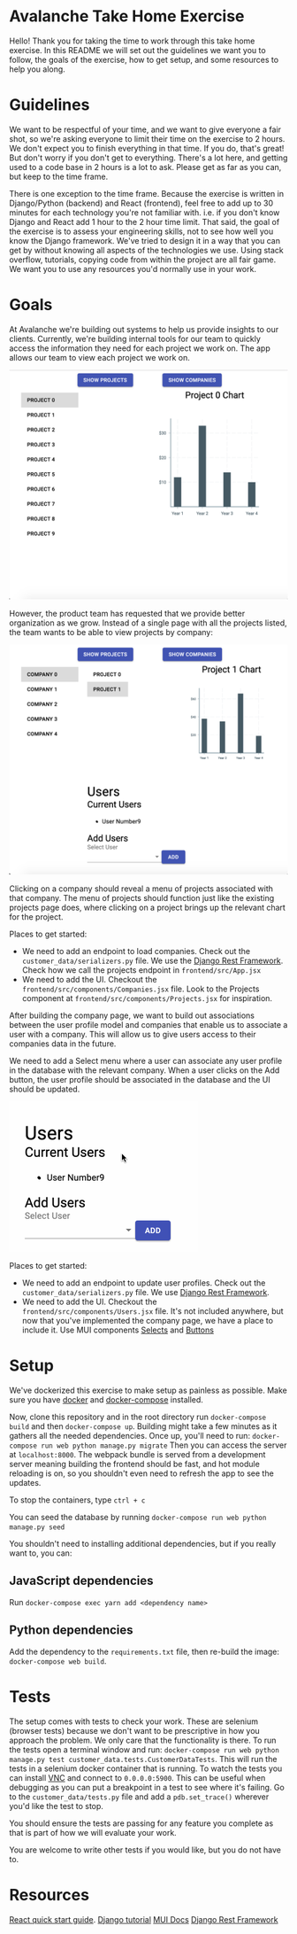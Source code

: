 # Avalanche Take Home Exercise

Hello! Thank you for taking the time to work through this take home exercise. In this
README we will set out the guidelines we want you to follow, the goals of the exercise,
how to get setup, and some resources to help you along.

# Guidelines

We want to be respectful of your time, and we want to give everyone a fair shot, so
we're asking everyone to limit their time on the exercise to 2 hours. We don't expect
you to finish everything in that time. If you do, that's great! But don't worry if
you don't get to everything. There's a lot here, and getting used to a code base
in 2 hours is a lot to ask. Please get as far as you can, but keep to the time frame.

There is one exception to the time frame. Because the exercise is written in Django/Python
(backend) and React (frontend), feel free to add up to 30 minutes for each technology
you're not familiar with. i.e. if you don't know Django and React add 1 hour to the
2 hour time limit. That said, the goal of the exercise is to assess your engineering
skills, not to see how well you know the Django framework. We've tried to design it
in a way that you can get by without knowing all aspects of the technologies we use.
Using stack overflow, tutorials, copying code from within the project are all fair game.
We want you to use any resources you'd normally use in your work.

# Goals

At Avalanche we're building out systems to help us provide insights to our clients.
Currently, we're building internal tools for our team to quickly access the information
they need for each project we work on. The app allows our team to view each project we work on.

![](readme_images/ProjectsView.png)

However, the product team has requested that
we provide better organization as we grow. Instead of a single page with all the projects
listed, the team wants to be able to view projects by company:

![](readme_images/CompaniesView.png)

Clicking on a company should reveal a menu of projects associated with that company.
The menu of projects should function just like the existing projects page does,
where clicking on a project brings up the relevant chart for the project.

Places to get started:
- We need to add an endpoint to load companies. Check out the `customer_data/serializers.py` file.
We use the [Django Rest Framework](https://www.django-rest-framework.org/api-guide/serializers/#serializers). Check how we call the projects endpoint in `frontend/src/App.jsx`
- We need to add the UI. Checkout the `frontend/src/components/Companies.jsx` file.
Look to the Projects component at `frontend/src/components/Projects.jsx` for inspiration.

After building the company page, we want to build out associations between the user profile model
and companies that enable us to associate a user with a company. This will allow us
to give users access to their companies data in the future.

We need to add a Select menu where a user can associate any user profile in the database
with the relevant company. When a user clicks on the Add button, the user profile should
be associated in the database and the UI should be updated.

![](readme_images/AddUser.gif)

Places to get started:
- We need to add an endpoint to update user profiles. Check out the `customer_data/serializers.py` file.
We use [Django Rest Framework](https://www.django-rest-framework.org/api-guide/serializers/#serializers).
- We need to add the UI. Checkout the `frontend/src/components/Users.jsx` file. It's not included anywhere,
but now that you've implemented the company page, we have a place to include it. Use MUI components
[Selects](https://material-ui.com/components/selects/) and [Buttons](https://material-ui.com/components/buttons/)

# Setup

We've dockerized this exercise to make setup as painless as possible. Make sure you have [docker](https://docs.docker.com/get-started/#install-docker-desktop)
and [docker-compose](https://docs.docker.com/compose/install/) installed.

Now, clone this repository and in the root directory run `docker-compose build` and then
`docker-compose up`. Building might take a few minutes as it gathers all the needed dependencies.
Once up, you'll need to run: `docker-compose run web python manage.py migrate`
Then you can access the server at `localhost:8000`. The webpack bundle is served
from a development server meaning building the frontend should be fast, and hot module
reloading is on, so you shouldn't even need to refresh the app to see the updates.

To stop the containers, type `ctrl + c`

You can seed the database by running `docker-compose run web python manage.py seed`

You shouldn't need to installing additional dependencies, but if you really want to, you can:

## JavaScript dependencies
Run `docker-compose exec yarn add <dependency name>`

## Python dependencies
Add the dependency to the `requirements.txt` file, then re-build the image:
`docker-compose web build`.

# Tests

The setup comes with tests to check your work. These are selenium (browser tests)
because we don't want to be prescriptive in how you approach the problem. We only
care that the functionality is there. To run the tests open a terminal window and run:
`docker-compose run web python manage.py test customer_data.tests.CustomerDataTests`.
This will run the tests in a selenium docker container that is running. To watch the
tests you can install [VNC](https://www.realvnc.com/en/connect/download/viewer/) and
connect to `0.0.0.0:5900`. This can be useful when debugging as you can put a breakpoint
in a test to see where it's failing. Go to the `customer_data/tests.py` file and
add a `pdb.set_trace()` wherever you'd like the test to stop.

You should ensure the tests are passing for any feature you complete as that is
part of how we will evaluate your work.

You are welcome to write other tests if you would like, but you do not have to.

# Resources

[React quick start guide](https://reactjs.org/docs/hello-world.html).
[Django tutorial](https://docs.djangoproject.com/en/2.2/intro/tutorial01/)
[MUI Docs](https://material-ui.com/)
[Django Rest Framework](https://www.django-rest-framework.org/api-guide/serializers/#serializers)
